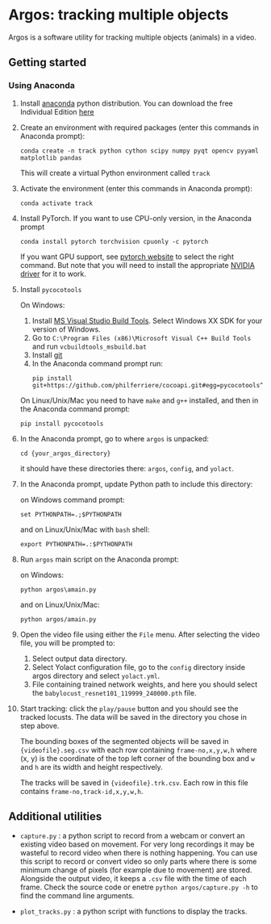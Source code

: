 # Argos: tracking multiple objects
Argos is a software utility for tracking multiple objects (animals) in a video.

## Getting started

### Using Anaconda
1. Install [anaconda](https://www.anaconda.com/) python distribution. You can download the free Individual Edition [here](https://www.anaconda.com/products/individual#Downloads)
2. Create an environment with required packages (enter this commands in Anaconda prompt):
   ```commandline
   conda create -n track python cython scipy numpy pyqt opencv pyyaml matplotlib pandas
   ```
    This will create a virtual Python environment called `track`
3. Activate the environment (enter this commands in Anaconda prompt):
   ```commandline
   conda activate track
   ```
4. Install PyTorch. If you want to use CPU-only version, in the Anaconda prompt
   ```commandline
   conda install pytorch torchvision cpuonly -c pytorch
   ```
   If you want GPU support, see [pytorch website](https://pytorch.org/get-started/locally/) to select the right command. But note that you will need to install the appropriate [NVIDIA driver](https://www.nvidia.com/Download/index.aspx) for it to work.  
5. Install `pycocotools`

   On Windows:
     1. Install [MS Visual Studio Build Tools](https://go.microsoft.com/fwlink/?LinkId=691126). Select Windows XX SDK for your version of Windows.
     2. Go to `C:\Program Files (x86)\Microsoft Visual C++ Build Tools` and run `vcbuildtools_msbuild.bat`
     3. Install [git](https://git-scm.com/downloads)
     4. In the Anaconda command prompt run:
        ```commandline
        pip install git+https://github.com/philferriere/cocoapi.git#egg=pycocotools^&subdirectory=PythonAPI
        ```

   On Linux/Unix/Mac you need to have `make` and `g++` installed, and then in the Anaconda command prompt:
   ```commandline
   pip install pycocotools
   ```
   
6. In the Anaconda prompt, go to where `argos` is unpacked:
   ```commandline
   cd {your_argos_directory}
   ```
    it should have these directories there: `argos`, `config`, and `yolact`.
7. In the Anaconda prompt, update Python path to include this directory:

   on Windows command prompt:
   ```commandline
   set PYTHONPATH=.;$PYTHONPATH
   ```
   and on Linux/Unix/Mac with `bash` shell:
   ```commandline
   export PYTHONPATH=.:$PYTHONPATH
   ```
   
8. Run `argos` main script on the Anaconda prompt:

   on Windows: 
   ```commandline
   python argos\amain.py
   ```
   and on Linux/Unix/Mac:
   ```commandline
   python argos/amain.py
   ```
 9. Open the video file using either the `File` menu. After selecting the video file, you will be prompted to:
    1. Select output data directory. 
    2. Select Yolact configuration file, go to the `config` directory inside argos directory and select `yolact.yml`.
    3. File containing trained network weights, and here you should select the `babylocust_resnet101_119999_240000.pth` file.
    
 10. Start tracking: click the `play/pause` button and you should see the tracked locusts. The data will be saved in the directory you chose in step above. 
 
     The bounding boxes of the segmented objects will be saved in `{videofile}.seg.csv` with each row containing `frame-no,x,y,w,h` where (x, y) is the coordinate of the top left corner of the bounding box and `w` and `h` are its width and height respectively. 
     
     The tracks will be saved in `{videofile}.trk.csv`. Each row in this file contains `frame-no,track-id,x,y,w,h`.
     

## Additional utilities
- `capture.py` : a python script to record from a webcam or convert an existing video based on movement. For very long recordings it may be wasteful to record video when there is nothing happening. You can use this script to record or convert video so only parts where there is some minimum change of pixels (for example due to movement) are stored. Alongside the output video, it keeps a `.csv` file with the time of each frame. Check the source code or enetre `python argos/capture.py -h` to find the command line arguments.

- `plot_tracks.py` : a python script with functions to display the tracks.
